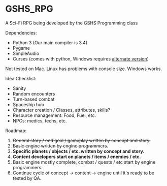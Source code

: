 # GSHS_RPG
A Sci-Fi RPG being developed by the GSHS Programming class

Dependencies:

* Python 3 (Our main compiler is 3.4)
* Pygame
* SimpleAudio
* Curses (comes with python, Windows requires [alternate version](http://www.lfd.uci.edu/~gohlke/pythonlibs/#curses))

Not tested on Mac. Linux has problems with console size. Windows works.

Idea Checklist:

* Sanity
* Random encounters
* Turn-based combat
* Spaceship hub
* Character creation / Classes, attributes, skills?
* Resource management: Food, Fuel, etc.
* NPCs: medics, techs, etc.

Roadmap:

1. ~~General story / end goal / gameplay written by concept and story.~~
2. ~~Basic engine written by engine programmers.~~
3. **Specific planets / objects / etc. written by concept and story.**
4. **Content developers start on planets / items / enemies / etc.**
5. Basic engine mostly complete, combat / quests / etc start by engine programmers.
6. Continue cycle of concept -> content -> engine until it's ready to be tested by QA.
